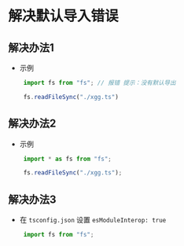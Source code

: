 # 解决默认导入错误

## 解决办法1

+ 示例

   ```ts
    import fs from "fs"; // 报错 提示：没有默认导出

    fs.readFileSync("./xgg.ts")
    ```

## 解决办法2

+ 示例

   ```ts
    import * as fs from "fs";

    fs.readFileSync("./xgg.ts");
    ```

## 解决办法3

+ 在 `tsconfig.json` 设置 `esModuleInterop: true`

   ```ts
    import fs from "fs";
    ```
